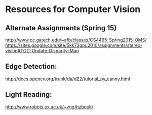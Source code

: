 # Resources for Computer Vision

## Alternate Assignments (Spring 15)
http://www.cc.gatech.edu/~afb/classes/CS4495-Spring2015-OMS/
https://sites.google.com/site/5kk73gpu2010/assignments/stereo-vision#TOC-Update-Disparity-Map

## Edge Detection:
http://docs.opencv.org/trunk/da/d22/tutorial_py_canny.html


## Light Reading:

http://www.robots.ox.ac.uk/~vgg/hzbook/

